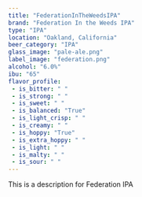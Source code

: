 ```yaml
---
title: "FederationInTheWeedsIPA"
brand: "Federation In the Weeds IPA"
type: "IPA"
location: "Oakland, California"
beer_category: "IPA"
glass_image: "pale-ale.png"
label_image: "federation.png"
alcohol: "6.0%"
ibu: "65"
flavor_profile:
 - is_bitter: " "
 - is_strong: " "
 - is_sweet: " "
 - is_balanced: "True"
 - is_light_crisp: " "
 - is_creamy: " "
 - is_hoppy: "True"
 - is_extra_hoppy: " "
 - is_light: " "
 - is_malty: " "
 - is_sour: " "
---
```


This is a description for Federation IPA